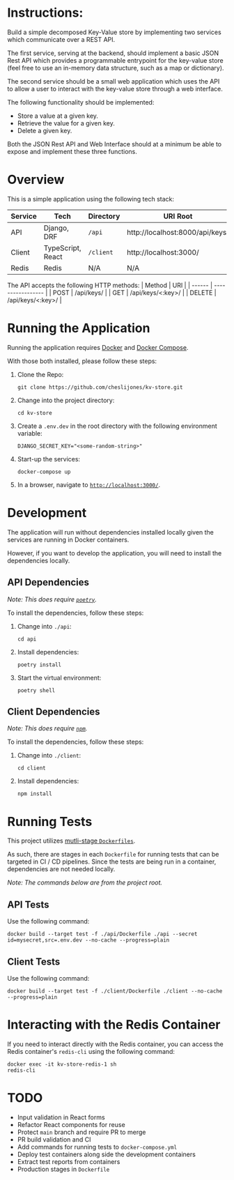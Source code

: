 # Instructions: 
Build a simple decomposed Key-Value store by implementing two services which communicate over a REST API. 

The first service, serving at the backend, should implement a basic JSON Rest API which provides a programmable entrypoint for the key-value store (feel free to use an in-memory data structure, such as a map or dictionary). 

The second service should be a small web application which uses the API to allow a user to interact with the key-value store through a web interface.

The following functionality should be implemented:

- Store a value at a given key.
- Retrieve the value for a given key.
- Delete a given key.

Both the JSON Rest API and Web Interface should at a minimum be able to expose and implement these three functions.

# Overview
This is a simple application using the following tech stack:

| Service | Tech              | Directory | URI Root                        | Port   |
| ------- | ----------------- | ----------| ------------------------------- | ------ |
| API     | Django, DRF       | `/api`    | http://localhost:8000/api/keys/ | `8000` |
| Client  | TypeScript, React | `/client` | http://localhost:3000/          | `3000` |
| Redis   | Redis             | N/A       | N/A                             | `6379` |

The API accepts the following HTTP methods:
| Method | URI               |
| ------ | ----------------- |
| POST   | /api/keys/        |
| GET    | /api/keys/<:key>/ |
| DELETE | /api/keys/<:key>/ |

# Running the Application
Running the application requires [Docker](https://docs.docker.com/get-docker/) and [Docker Compose](https://docs.docker.com/compose/).

With those both installed, please follow these steps:

1. Clone the Repo:

   ```
   git clone https://github.com/cheslijones/kv-store.git
   ```

2. Change into the project directory:

   ```
   cd kv-store
   ```

3. Create a `.env.dev` in the root directory with the following environment variable:

   ```
   DJANGO_SECRET_KEY="<some-random-string>"
   ```

4. Start-up the services:

   ```
   docker-compose up
   ```

5. In a browser, navigate to [`http://localhost:3000/`](http://localhost:3000).

# Development
The application will run without dependencies installed locally given the services are running in Docker containers.

However, if you want to develop the application, you will need to install the dependencies locally.

## API Dependencies
*Note: This does require [`poetry`](https://python-poetry.org/docs/#installation).*

To install the dependencies, follow these steps:

1. Change into `./api`:

   ```
   cd api
   ```  

2. Install dependencies:

   ```
   poetry install
   ```

3. Start the virtual environment:

   ```
   poetry shell
   ```

## Client Dependencies
*Note: This does require [`npm`]( https://nodejs.org/en/download/package-manager/).*

To install the dependencies, follow these steps:

1. Change into `./client`:

   ```
   cd client
   ```  

2. Install dependencies:

   ```
   npm install
   ```

# Running Tests
This project utilizes [mutli-stage `Dockerfiles`](https://docs.docker.com/develop/develop-images/multistage-build/).

As such, there are stages in each `Dockerfile` for running tests that can be targeted in CI / CD pipelines. Since the tests are being run in a container, dependencies are not needed locally.

*Note: The commands below are from the project root.*

## API Tests
Use the following command:

```
docker build --target test -f ./api/Dockerfile ./api --secret id=mysecret,src=.env.dev --no-cache --progress=plain
```

## Client Tests
Use the following command:

```
docker build --target test -f ./client/Dockerfile ./client --no-cache --progress=plain
```

# Interacting with the Redis Container
If you need to interact directly with the Redis container, you can access the Redis container's `redis-cli` using the following command:
```
docker exec -it kv-store-redis-1 sh 
redis-cli
```

# TODO
- Input validation in React forms
- Refactor React components for reuse
- Protect `main` branch and require PR to merge
- PR build validation and CI
- Add commands for running tests to `docker-compose.yml`
- Deploy test containers along side the development containers
- Extract test reports from containers
- Production stages in `Dockerfile`
